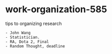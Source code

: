 # work-organization-585
tips to organizing research

```
- John Wang
- Statistician.
- RA, Dota 2, Final
- Random Thought, deadline
```




